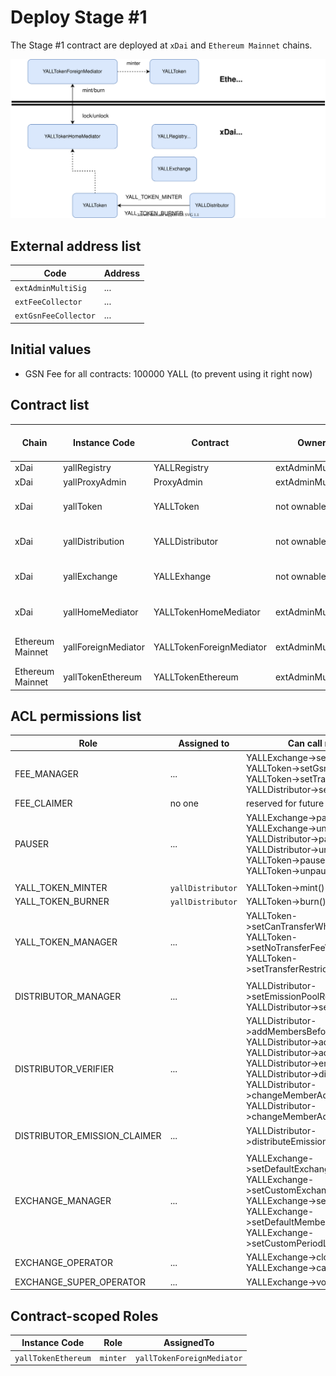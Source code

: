 # Deploy Stage #1

The Stage #1 contract are deployed at `xDai` and `Ethereum Mainnet` chains.

![Stage #1 Deployment](../images/deployment-stage-1.svg)

## External address list

|Code|Address|
|---|---|
|`extAdminMultiSig`| ... |
|`extFeeCollector`| ... |
|`extGsnFeeCollector`| ... |

## Initial values

* GSN Fee for all contracts: 100000 YALL (to prevent using it right now)

## Contract list

|Chain|Instance Code|Contract|Owner|Proxy Owner|Arbitrary ERC20 withdrawal|ETH Withdrawal|Pausable|
|---|---|---|---|---|---|---|---|
|xDai|yallRegistry|YALLRegistry|extAdminMultiSig|extAdminMultiSig|no|no|no|
|xDai|yallProxyAdmin|ProxyAdmin|extAdminMultiSig|no proxy|no|no|no|
|xDai|yallToken|YALLToken|not ownable|yallProxyAdmin|only YALL by FEE_CLAIMER role|no|particular methods|
|xDai|yallDistribution|YALLDistributor|not ownable|yallProxyAdmin|only YALL by FEE_CLAIMER role|no|particular methods|
|xDai|yallExchange|YALLExhange|not ownable|yallProxyAdmin|only YALL by FEE_CLAIMER role|no|particular methods|
|xDai|yallHomeMediator|YALLTokenHomeMediator|extAdminMultiSig|extAdminMultiSig|any ERC20 by a Proxy Owner|by a Proxy Owner|no|
|Ethereum Mainnet|yallForeignMediator|YALLTokenForeignMediator|extAdminMultiSig|extAdminMultiSig|any ERC20 by a Proxy Owner|by a Proxy Owner|no|
|Ethereum Mainnet|yallTokenEthereum|YALLTokenEthereum|extAdminMultiSig|no proxy|no|no|no|

## ACL permissions list

|Role|Assigned to|Can call methods|
|---|---|---|
|FEE_MANAGER|...|YALLExchange->setGsnFee()<br>YALLToken->setGsnFee()<br>YALLToken->setTransferFee()<br>YALLDistributor->setGsnFee()|
|FEE_CLAIMER|no one|reserved for future use|
|PAUSER|...|YALLExchange->pause()<br>YALLExchange->unpause()<br>YALLDistributor->pause()<br>YALLDistributor->unpause()<br>YALLToken->pause()<br>YALLToken->unpause()|
| | | |
|YALL_TOKEN_MINTER|`yallDistributor`|YALLToken->mint()|
|YALL_TOKEN_BURNER|`yallDistributor`|YALLToken->burn()|
|YALL_TOKEN_MANAGER|...|YALLToken->setCanTransferWhitelistAddress()<br>YALLToken->setNoTransferFeeWhitelistAddress()<br>YALLToken->setTransferRestrictionMode()|
| | | |
|DISTRIBUTOR_MANAGER|...|YALLDistributor->setEmissionPoolRewardShare()<br>YALLDistributor->setPeriodVolume()|
|DISTRIBUTOR_VERIFIER|...|YALLDistributor->addMembersBeforeGenesis()<br>YALLDistributor->addMembers()<br>YALLDistributor->addMember()<br>YALLDistributor->enableMembers()<br>YALLDistributor->disableMembers()<br>YALLDistributor->changeMemberAddresses()<br>YALLDistributor->changeMemberAddress()|
|DISTRIBUTOR_EMISSION_CLAIMER|...|YALLDistributor->distributeEmissionPoolReward()|
| | | |
|EXCHANGE_MANAGER|...|YALLExchange->setDefaultExchangeRate()<br>YALLExchange->setCustomExchangeRate()<br>YALLExchange->setTotalPeriodLimit()<br>YALLExchange->setDefaultMemberPeriodLimit()<br>YALLExchange->setCustomPeriodLimit()|
|EXCHANGE_OPERATOR|...|YALLExchange->closeOrder()<br>YALLExchange->cancelOrder()|
|EXCHANGE_SUPER_OPERATOR|...|YALLExchange->voidOrder()|

## Contract-scoped Roles
|Instance Code|Role|AssignedTo|
|---|---|---|
|`yallTokenEthereum`|`minter`|`yallTokenForeignMediator`|
